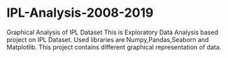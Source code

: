 # IPL-Analysis-2008-2019
Graphical Analysis of IPL Dataset
This is Exploratory Data Analysis based project on IPL Dataset.
Used libraries are Numpy,Pandas,Seaborn and Matplotlib.
This project contains different graphical representation of data.
